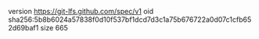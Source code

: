 version https://git-lfs.github.com/spec/v1
oid sha256:5b8b6024a57838f0d10f537bf1dcd7d3c1a75b676722a0d07c1cfb652d69baf1
size 665
